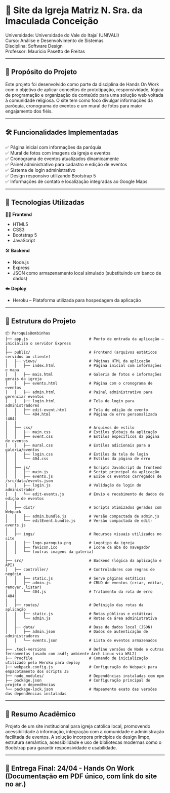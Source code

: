 # 🙏 Site da Igreja Matriz N. Sra. da Imaculada Conceição

Universidade: Universidade do Vale do Itajaí (UNIVALI)  
Curso: Análise e Desenvolvimento de Sistemas  
Disciplina: Software Design  
Professor: Maurício Pasetto de Freitas

---

## 📌 Propósito do Projeto

Este projeto foi desenvolvido como parte da disciplina de Hands On Work com o objetivo de aplicar conceitos de prototipação, responsividade, lógica de programação e organização de conteúdo para uma solução web voltada à comunidade religiosa. O site tem como foco divulgar informações da paróquia, cronograma de eventos e um mural de fotos para maior engajamento dos fiéis.

---

## 🛠️ Funcionalidades Implementadas

✅ Página inicial com informações da paróquia  
✅ Mural de fotos com imagens da igreja e eventos  
✅ Cronograma de eventos atualizados dinamicamente  
✅ Painel administrativo para cadastro e edição de eventos  
✅ Sistema de login administrativo  
✅ Design responsivo utilizando Bootstrap 5  
✅ Informações de contato e localização integradas ao Google Maps  

---

## 🧩 Tecnologias Utilizadas

🧑‍💻 **Frontend**
- HTML5  
- CSS3 
- Bootstrap 5  
- JavaScript

🛠️ **Backend**  
- Node.js  
- Express 
- JSON como armazenamento local simulado (substituindo um banco de dados)

☁️ **Deploy**  
- Heroku – Plataforma utilizada para hospedagem da aplicação

---

## 📁 Estrutura do Projeto

```
📦 ParoquiaBombinhas
├── app.js                           # Ponto de entrada da aplicação – inicializa o servidor Express
│
├── public/                          # Frontend (arquivos estáticos servidos ao cliente)
│   ├── views/                       # Páginas HTML da aplicação
│   │   ├── index.html               # Página inicial com informações e mapa
│   │   ├── mais.html                # Galeria de fotos e informações gerais da igreja
│   │   ├── events.html              # Página com o cronograma de eventos
│   │   ├── admin.html               # Painel administrativo para gerenciar eventos
│   │   ├── login.html               # Tela de login para administradores
│   │   ├── edit-event.html          # Tela de edição de evento
│   │   └── 404.html                 # Página de erro personalizada (404)
│   │
│   ├── css/                         # Arquivos de estilo
│   │   ├── main.css                 # Estilos globais da aplicação
│   │   ├── event.css                # Estilos específicos da página de eventos
│   │   ├── mural.css                # Estilos adicionais para a galeria/eventos
│   │   ├── login.css                # Estilos da tela de login
│   │   └── 404.css                  # Estilos da página de erro
│   │
│   ├── js/                          # Scripts JavaScript do frontend
│   │   ├── main.js                  # Script principal da aplicação
│   │   ├── events.js                # Exibe os eventos carregados de /src/data/events.json
│   │   ├── login.js                 # Validação de login do administrador
│   │   └── edit-events.js           # Envio e recebimento de dados de edição de eventos
│   │
│   ├── dist/                        # Scripts otimizados gerados com Webpack
│   │   ├── admin.bundle.js          # Versão compactada de admin.js
│   │   └── editEvent.bundle.js      # Versão compactada de edit-events.js
│   │
│   ├── imgs/                        # Recursos visuais utilizados no site
│   │   ├── logo-paroquia.png        # Logotipo da igreja
│   │   ├── favicon.ico              # Ícone da aba do navegador
│   │   └── (outras imagens da galeria)
│
├── src/                             # Backend (lógica da aplicação e API)
│   ├── controller/                  # Controladores com regras de negócio
│   │   ├── static.js                # Serve páginas estáticas
│   │   ├── admin.js                 # CRUD de eventos (criar, editar, remover, listar)
│   │   └── 404.js                   # Tratamento da rota de erro (404)
│   │
│   ├── routes/                      # Definição das rotas da aplicação
│   │   ├── static.js                # Rotas públicas e estáticas
│   │   └── admin.js                 # Rotas da área administrativa
│   │
│   ├── data/                        # Base de dados local (JSON)
│   │   ├── admin.json               # Dados de autenticação de administradores
│   │   └── events.json              # Lista de eventos armazenados
│
├── .tool-versions                   # Define versões de Node e outras ferramentas (usado com asdf; ambiente Arch Linux via WSL2)
├── Procfile                         # Comando de inicialização utilizado pelo Heroku para deploy
├── webpack.config.js                # Configuração do Webpack para empacotamento dos scripts JS
├── node_modules/                    # Dependências instaladas com npm
├── package.json                     # Configuração principal do projeto e dependências
└── package-lock.json                # Mapeamento exato das versões das dependências instaladas
```

---

## 🧠 Resumo Acadêmico

Projeto de um site institucional para igreja católica local, promovendo acessibilidade à informação, integração com a comunidade e administração facilitada de eventos. A solução incorpora princípios de design limpo, estrutura semântica, acessibilidade e uso de bibliotecas modernas como o Bootstrap para garantir responsividade e usabilidade.

---

## 📅 Entrega Final: 24/04 - Hands On Work (Documentação em PDF único, com link do site no ar.)
